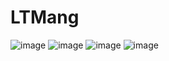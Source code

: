 # LTMang
![image](https://user-images.githubusercontent.com/83415296/206986238-ba2f7fe3-fe00-4936-9c46-c40fd6af2dd3.png)
![image](https://user-images.githubusercontent.com/83415296/206986353-2fdbb5ea-c353-42f3-88c6-1817ec83541d.png)
![image](https://user-images.githubusercontent.com/83415296/206986414-ed594641-d0db-47a8-a7ba-0ccadc698d17.png)
![image](https://user-images.githubusercontent.com/83415296/206986476-ca040426-0d9e-4a5d-acdf-40129005dcaf.png)
